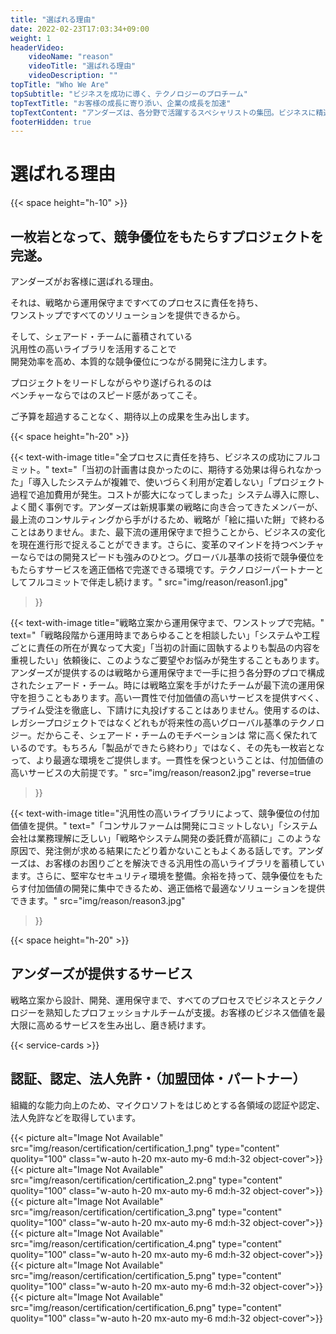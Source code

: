 ```yaml
---
title: "選ばれる理由"
date: 2022-02-23T17:03:34+09:00
weight: 1
headerVideo: 
    videoName: "reason"
    videoTitle: "選ばれる理由"
    videoDescription: ""
topTitle: "Who We Are"
topSubtitle: "ビジネスを成功に導く、テクノロジーのプロチーム"
topTextTitle: "お客様の成長に寄り添い、企業の成長を加速"
topTextContent: "アンダーズは、各分野で活躍するスペシャリストの集団。ビジネスに精通したテクノロジーのプロフェッショナルチームがビジネスの変化をキャッチし、「絵に描いた餅」にならない成功戦略を提案します。そして、グローバル基準の優れた技術を駆使し、効率よくシステム開発に着手。メンバー全員がプレイヤーとして機能する「アンダーズメソッド」で、ビジネスを成功に導くソリューションを適正価格で提供します。"
footerHidden: true
---
```


# 選ばれる理由

{{< space height="h-10" >}}

## 一枚岩となって、競争優位をもたらすプロジェクトを完遂。

アンダーズがお客様に選ばれる理由。  

それは、戦略から運用保守まですべてのプロセスに責任を持ち、  
ワンストップですべてのソリューションを提供できるから。  

そして、シェアード・チームに蓄積されている  
汎用性の高いライブラリを活用することで  
開発効率を高め、本質的な競争優位につながる開発に注力します。  

プロジェクトをリードしながらやり遂げられるのは  
ベンチャーならではのスピード感があってこそ。  

ご予算を超過することなく、期待以上の成果を生み出します。  

{{< space height="h-20" >}}

{{< text-with-image 
    title="全プロセスに責任を持ち、ビジネスの成功にフルコミット。"
    text="「当初の計画書は良かったのに、期待する効果は得られなかった」「導入したシステムが複雑で、使いづらく利用が定着しない」「プロジェクト過程で追加費用が発生。コストが膨大になってしまった」システム導入に際し、よく聞く事例です。アンダーズは新規事業の戦略に向き合ってきたメンバーが、最上流のコンサルティングから手がけるため、戦略が「絵に描いた餅」で終わることはありません。また、最下流の運用保守まで担うことから、ビジネスの変化を現在進行形で捉えることができます。さらに、変革のマインドを持つベンチャーならではの開発スピードも強みのひとつ。グローバル基準の技術で競争優位をもたらすサービスを適正価格で完遂できる環境です。テクノロジーパートナーとしてフルコミットで伴走し続けます。"
    src="img/reason/reason1.jpg"
>}}

{{< text-with-image 
    title="戦略立案から運用保守まで、ワンストップで完結。"
    text="「戦略段階から運用時まであらゆることを相談したい」「システムや工程ごとに責任の所在が異なって大変」「当初の計画に固執するよりも製品の内容を重視したい」依頼後に、このようなご要望やお悩みが発生することもあります。アンダーズが提供するのは戦略から運用保守まで一手に担う各分野のプロで構成されたシェアード・チーム。時には戦略立案を手がけたチームが最下流の運用保守を担うこともあります。高い一貫性で付加価値の高いサービスを提供すべく、プライム受注を徹底し、下請けに丸投げすることはありません。使用するのは、レガシープロジェクトではなくどれもが将来性の高いグローバル基準のテクノロジー。だからこそ、シェアード・チームのモチベーションは 常に高く保たれているのです。もちろん「製品ができたら終わり」ではなく、その先も一枚岩となって、より最適な環境をご提供します。一貫性を保つということは、付加価値の高いサービスの大前提です。"
    src="img/reason/reason2.jpg"
    reverse=true
>}}

{{< text-with-image 
    title="汎用性の高いライブラリによって、競争優位の付加価値を提供。"
    text="「コンサルファームは開発にコミットしない」「システム会社は業務理解に乏しい」「戦略やシステム開発の委託費が高額に」このような原因で、発注側が求める結果にたどり着かないこともよくある話しです。アンダーズは、お客様のお困りごとを解決できる汎用性の高いライブラリを蓄積しています。さらに、堅牢なセキュリティ環境を整備。余裕を持って、競争優位をもたらす付加価値の開発に集中できるため、適正価格で最適なソリューションを提供できます。"
    src="img/reason/reason3.jpg"
>}}

{{< space height="h-20" >}}

## アンダーズが提供するサービス

戦略立案から設計、開発、運用保守まで、すべてのプロセスでビジネスとテクノロジーを熟知したプロフェッショナルチームが支援。お客様のビジネス価値を最大限に高めるサービスを生み出し、磨き続けます。

{{< service-cards >}}

## 認証、認定、法人免許・（加盟団体・パートナー）

組織的な能力向上のため、マイクロソフトをはじめとする各領域の認証や認定、法人免許などを取得しています。

<div class="grid md:grid-cols-3 sm:grid-cols-2 md:gap-4 mt-10">

<div class="flex flex-col justify-center">
{{< picture alt="Image Not Available" src="img/reason/certification/certification_1.png" type="content" quolity="100" class="w-auto h-20 mx-auto my-6 md:h-32 object-cover">}}
</div>

<div class="flex flex-col justify-center">
{{< picture alt="Image Not Available" src="img/reason/certification/certification_2.png" type="content" quolity="100" class="w-auto h-20 mx-auto my-6 md:h-32 object-cover">}}
</div>

<div class="flex flex-col justify-center">
{{< picture alt="Image Not Available" src="img/reason/certification/certification_3.png" type="content" quolity="100" class="w-auto h-20 mx-auto my-6 md:h-32 object-cover">}}
</div>

<div class="flex flex-col justify-center">
{{< picture alt="Image Not Available" src="img/reason/certification/certification_4.png" type="content" quolity="100" class="w-auto h-20 mx-auto my-6 md:h-32 object-cover">}}
</div>

<div class="flex flex-col justify-center">
{{< picture alt="Image Not Available" src="img/reason/certification/certification_5.png" type="content" quolity="100" class="w-auto h-20 mx-auto my-6 md:h-32 object-cover">}}
</div>

<div class="flex flex-col justify-center">
{{< picture alt="Image Not Available" src="img/reason/certification/certification_6.png" type="content" quolity="100" class="w-auto h-20 mx-auto my-6 md:h-32 object-cover">}}
</div>


</div>